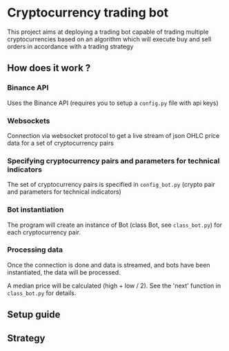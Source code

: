 # Cryptocurrency trading bot

This project aims at deploying a trading bot capable of trading multiple cryptocurrencies based on an algorithm which will execute buy and sell orders in accordance with a trading strategy

## How does it work ?

### Binance API

Uses the Binance API (requires you to setup a ```config.py``` file with api keys)

### Websockets

Connection via websocket protocol to get a live stream of json OHLC price data for a set of cryptocurrency pairs 

### Specifying cryptocurrency pairs and parameters for technical indicators

The set of cryptocurrency pairs is specified in ```config_bot.py``` (crypto pair and parameters for technical indicators)

### Bot instantiation

The program will create an instance of Bot (class Bot, see ```class_bot.py```) for each cryptocurrency pair.

### Processing data

Once the connection is done and data is streamed, and bots have been instantiated, the data will be processed. 

A median price will be calculated (high + low / 2). See the 'next' function in ```class_bot.py``` for details.

## Setup guide

## Strategy


